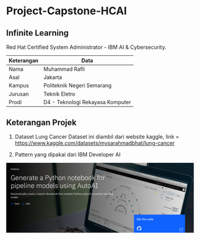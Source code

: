 # Project-Capstone-HCAI

## Infinite Learning ##

Red Hat Certified System Administrator - IBM AI &amp; Cybersecurity. 

| Keterangan| Data                             |
| --------- | ----                             |
| Nama      | Muhammad Rafli                   |
| Asal      | Jakarta                          |
| Kampus    | Politeknik Negeri Semarang       |
| Jurusan   | Teknik Eletro                    |
| Prodi     | D4 - Teknologi Rekayasa Komputer |


## Keterangan Projek ##

1. Dataset Lung Cancer
Dataset ini diambil dari website kaggle, link = https://www.kaggle.com/datasets/mysarahmadbhat/lung-cancer

1. Pattern yang dipakai dari IBM Developer AI
   
![architecture](Gambar/Pattern-dipakai.png)

